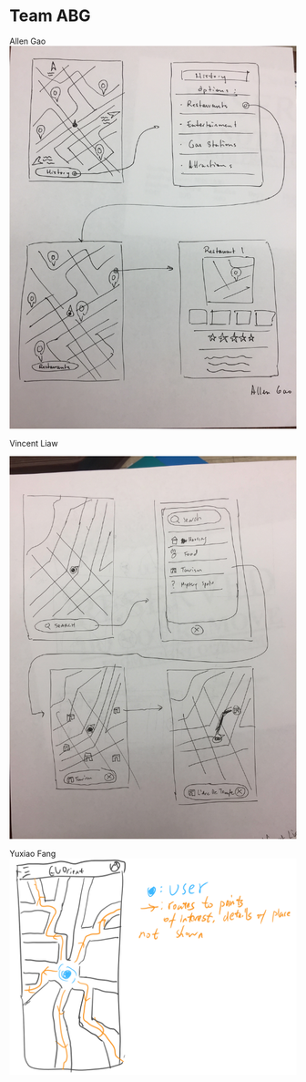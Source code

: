 # Team ABG
Allen Gao
![ag_paper_prototype](images/ag_paper_prototype.JPG)


Vincent Liaw

![vincent](images/M4-vincent.jpg)

Yuxiao Fang
![yuxiao](/images/Yuxiao-prototype.png)

